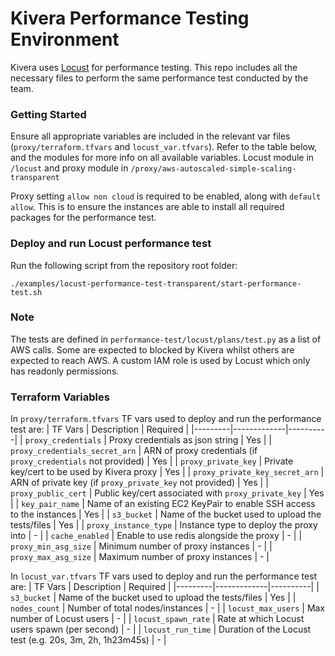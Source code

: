
# Kivera Performance Testing Environment

Kivera uses [Locust](https://locust.io/) for performance testing. This repo includes all the necessary files to perform the same performance test conducted by the team.

### Getting Started
Ensure all appropriate variables are included in the relevant var files (`proxy/terraform.tfvars` and `locust_var.tfvars`). Refer to the table below, and the modules for more info on all available variables. Locust module in `/locust` and proxy module in `/proxy/aws-autoscaled-simple-scaling-transparent`

Proxy setting `allow non cloud` is required to be enabled, along with `default allow`. This is to ensure the instances are able to install all required packages for the performance test.

### Deploy and run Locust performance test
Run the following script from the repository root folder:
```
./examples/locust-performance-test-transparent/start-performance-test.sh
```

### Note
The tests are defined in `performance-test/locust/plans/test.py` as a list of AWS calls. Some are expected to blocked by Kivera whilst others are expected to reach AWS. A custom IAM role is used by Locust which only has readonly permissions.

### Terraform Variables
In `proxy/terraform.tfvars` TF vars used to deploy and run the performance test are:
| TF Vars | Description | Required |
|---------|-------------|----------|
| `proxy_credentials` | Proxy credentials as json string | Yes |
| `proxy_credentials_secret_arn` | ARN of proxy credentials (if `proxy_credentials` not provided) | Yes |
| `proxy_private_key` | Private key/cert to be used by Kivera proxy | Yes |
| `proxy_private_key_secret_arn` | ARN of private key (if `proxy_private_key` not provided) | Yes |
| `proxy_public_cert` | Public key/cert associated with `proxy_private_key` | Yes |
| `key_pair_name` | Name of an existing EC2 KeyPair to enable SSH access to the instances | Yes |
| `s3_bucket` | Name of the bucket used to upload the tests/files | Yes |
| `proxy_instance_type` | Instance type to deploy the proxy into | - |
| `cache_enabled` | Enable to use redis alongside the proxy | - |
| `proxy_min_asg_size` | Minimum number of proxy instances | - |
| `proxy_max_asg_size` | Maximum number of proxy instances | - |

In `locust_var.tfvars` TF vars used to deploy and run the performance test are:
| TF Vars | Description | Required |
|---------|-------------|----------|
| `s3_bucket` | Name of the bucket used to upload the tests/files | Yes |
| `nodes_count` | Number of total nodes/instances | - |
| `locust_max_users` | Max number of Locust users | - |
| `locust_spawn_rate` | Rate at which Locust users spawn (per second) | - |
| `locust_run_time` | Duration of the Locust test (e.g. 20s, 3m, 2h, 1h23m45s) | - |

